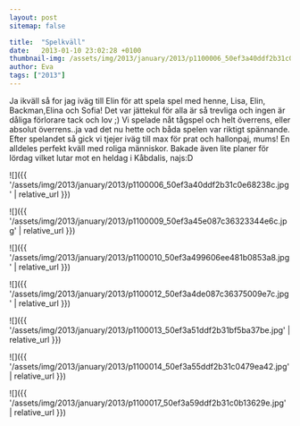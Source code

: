 ```yaml
---
layout: post
sitemap: false

title:  "Spelkväll"
date:   2013-01-10 23:02:28 +0100
thumbnail-img: /assets/img/2013/january/2013/p1100006_50ef3a40ddf2b31c0e68238c.jpg
author: Eva
tags: ["2013"]
---
```


Ja ikväll så for jag iväg till Elin för att spela spel med henne, Lisa, Elin, Backman,Elina och Sofia! Det var jättekul för alla är så trevliga och ingen är dåliga förlorare tack och lov ;) Vi spelade nåt tågspel och helt överrens, eller absolut överrens..ja vad det nu hette och båda spelen var riktigt spännande. Efter spelandet så gick vi tjejer iväg till max för prat och hallonpaj, mums! En alldeles perfekt kväll med roliga människor. Bakade även lite planer för lördag vilket lutar mot en heldag i Kåbdalis, najs:D

![]({{ '/assets/img/2013/january/2013/p1100006_50ef3a40ddf2b31c0e68238c.jpg'  | relative_url }})

![]({{ '/assets/img/2013/january/2013/p1100009_50ef3a45e087c36323344e6c.jpg'  | relative_url }})

![]({{ '/assets/img/2013/january/2013/p1100010_50ef3a499606ee481b0853a8.jpg'  | relative_url }})

![]({{ '/assets/img/2013/january/2013/p1100012_50ef3a4de087c36375009e7c.jpg'  | relative_url }})

![]({{ '/assets/img/2013/january/2013/p1100013_50ef3a51ddf2b31bf5ba37be.jpg'  | relative_url }})

![]({{ '/assets/img/2013/january/2013/p1100014_50ef3a55ddf2b31c0479ea42.jpg'  | relative_url }})

![]({{ '/assets/img/2013/january/2013/p1100017_50ef3a59ddf2b31c0b13629e.jpg'  | relative_url }})

